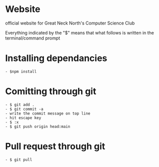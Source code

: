# Website
official website for Great Neck North's Computer Science Club

Everything indicated by the "$" means that what follows is written in the terminal/command prompt

 # Installing dependancies

    - $npm install 
  
 # Comitting through git 
    - $ git add .
    - $ git commit -a
    - write the commit message on top line 
    - hit escape key 
    - $ :x
    - $ git push origin head:main
  
  # Pull request through git 
  
    - $ git pull
  
  
